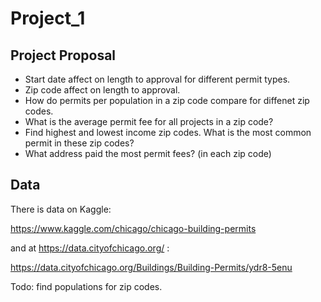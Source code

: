 # Project_1

## Project Proposal

* Start date affect on length to approval for different permit types.
* Zip code affect on length to approval.
* How do permits per population in a zip code compare for diffenet zip codes.
* What is the average permit fee for all projects in a zip code?
* Find highest and lowest income zip codes.  What is the most common permit in these zip codes?
* What address paid the most permit fees?  (in each zip code)

## Data

There is data on Kaggle:

https://www.kaggle.com/chicago/chicago-building-permits

and at https://data.cityofchicago.org/ :

https://data.cityofchicago.org/Buildings/Building-Permits/ydr8-5enu

Todo: find populations for zip codes.